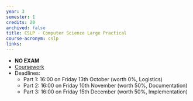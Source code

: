 ```yaml
---
year: 3
semester: 1
credits: 20
archived: false
title: CSLP - Computer Science Large Practical
course-acronym: cslp
links:
---
```


- **NO EXAM**
- [Coursework](https://www.inf.ed.ac.uk/teaching/courses/cslp/coursework/songle/coursework-cslp.pdf)
- Deadlines:
  - Part 1: 16:00 on Friday 13th October (worth 0%, Logistics)
  - Part 2: 16:00 on Friday 10th November (worth 50%, Documentation)
  - Part 3: 16:00 on Friday 15th December (worth 50%, Implementation)

